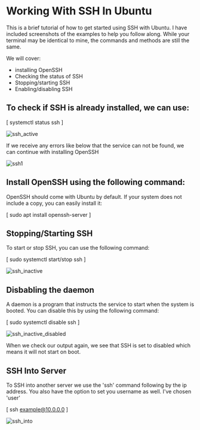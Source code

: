 # Working With SSH In Ubuntu
This is a brief tutorial of how to get started using SSH with Ubuntu. 
I have included screenshots of the examples to help you follow along. 
While your terminal may be identical to mine, the commands and methods are still the same.

We will cover:
- installing OpenSSH
- Checking the status of SSH
- Stopping/starting SSH
- Enabling/disabling SSH

## To check if SSH is already installed, we can use:

[ systemctl status ssh ] 

![ssh_active](https://user-images.githubusercontent.com/55526410/120088238-a33cfd80-c0bc-11eb-987c-c7475833ec72.png)

If we receive any errors like below that the service can not be found, we can continue with installing OpenSSH

![ssh1](https://user-images.githubusercontent.com/55526410/120088106-98ce3400-c0bb-11eb-9d68-ab18fdfb64a1.png)


## Install OpenSSH using the following command:

OpenSSH should come with Ubuntu by default. If your system does not include a copy, you can easily install it:

[ sudo apt install openssh-server ]

## Stopping/Starting SSH

To start or stop SSH, you can use the following command:

[ sudo systemctl start/stop ssh ]

![ssh_inactive](https://user-images.githubusercontent.com/55526410/120088120-a7b4e680-c0bb-11eb-9110-9f39f3b00f6b.png)

## Disbabling the daemon

A daemon is a program that instructs the service to start when the system is booted. You can disable this by using the following command:

[ sudo systemctl disable ssh ]


![ssh_inactive_disabled](https://user-images.githubusercontent.com/55526410/120088121-a7b4e680-c0bb-11eb-8726-6446b709d82d.png)

When we check our output again, we see that SSH is set to disabled which means it will not start on boot. 

## SSH Into Server

To SSH into another server we use the 'ssh' command following by the ip address. You also have the option to set you username as well. I've chosen 'user'

[ ssh example@10.0.0.0 ]

![ssh_into](https://user-images.githubusercontent.com/55526410/120088472-c9639d00-c0be-11eb-809c-7a344ba17dda.png)







